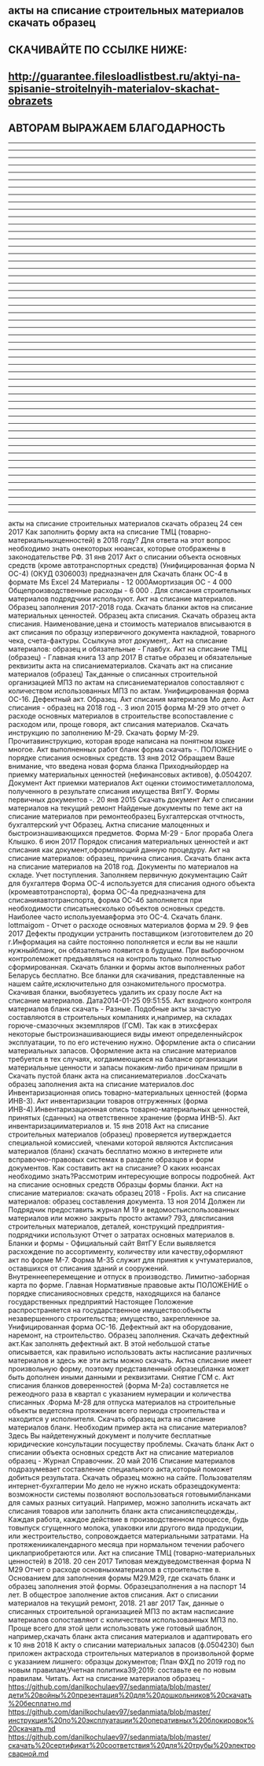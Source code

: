 акты на списание строительных материалов скачать образец
--------------------------------------------------
СКАЧИВАЙТЕ ПО ССЫЛКЕ НИЖЕ:
--------------------------------------------------
http://guarantee.filesloadlistbest.ru/aktyi-na-spisanie-stroitelnyih-materialov-skachat-obrazets
--------------------------------------------------
АВТОРАМ ВЫРАЖАЕМ БЛАГОДАРНОСТЬ
--------------------------------------------------
--------------------------------------------------
--------------------------------------------------
--------------------------------------------------
--------------------------------------------------
--------------------------------------------------
--------------------------------------------------
--------------------------------------------------
--------------------------------------------------
--------------------------------------------------
--------------------------------------------------
--------------------------------------------------
--------------------------------------------------
--------------------------------------------------
--------------------------------------------------
--------------------------------------------------
--------------------------------------------------
--------------------------------------------------
--------------------------------------------------
--------------------------------------------------
--------------------------------------------------
--------------------------------------------------
--------------------------------------------------
--------------------------------------------------
--------------------------------------------------
--------------------------------------------------
--------------------------------------------------
--------------------------------------------------
--------------------------------------------------
--------------------------------------------------
--------------------------------------------------
--------------------------------------------------
--------------------------------------------------
--------------------------------------------------
--------------------------------------------------
--------------------------------------------------
--------------------------------------------------
--------------------------------------------------
--------------------------------------------------
--------------------------------------------------
--------------------------------------------------
--------------------------------------------------
--------------------------------------------------
--------------------------------------------------
--------------------------------------------------
--------------------------------------------------
--------------------------------------------------
--------------------------------------------------
--------------------------------------------------
--------------------------------------------------
--------------------------------------------------
--------------------------------------------------
акты на списание строительных материалов скачать образец 24 сен 2017  Как заполнить форму акта на списание ТМЦ (товарно-материальныхценностей) в 2018 году? Для ответа на этот вопрос необходимо знать онекоторых нюансах, которые отображены в законодательстве РФ. 31 янв 2017  Акт о списании объекта основных средств (кроме автотранспортных средств) (Унифицированная форма N ОС-4) (ОКУД 0306003) предназначен для Скачать бланк ОС-4 в формате Ms Excel  24 Материалы - 12 000Амортизация ОС - 4 000 Общепроизводственные расходы - 6 000 . Для списания строительных материалов подрядчики используют. Акт на списание материалов. Образец заполнения 2017-2018 года. Скачать бланки актов на списание материальных ценностей. Образец акта списания. Скачать образец акта списания. Наименование,цена и стоимость материалов вписываются в акт списания по образцу изпервичного документа  накладной, товарного чека, счета-фактуры. Ссылкуна этот документ,. Акт на списание материалов: образец и обязательные  - Главбух. Акт на списание ТМЦ (образец) - Главная книга
13 апр 2017  В статье  образец и обязательные реквизиты акта на списаниематериалов.  Скачать акт на списание материалов (образец)  Так,данные о списанных строительной организацией МПЗ по актам на списаниематериалов сопоставляют с количеством использованных МПЗ по актам. Унифицированная форма ОС-16. Дефектный акт. Образец. Акт списания материалов  Мо дело. Акт списания - образец на 2018 год -. 3 июл 2015  форма М-29 это отчет о расходе основных материалов в строительстве всопоставление с расходом или, проще говоря, акт списания материалов. Скачать инструкцию по заполнению М-29. Скачать форму М-29. Прочитавинструкцию, которая вроде написана на понятном языке многое. Акт выполненных работ бланк форма скачать -. ПОЛОЖЕНИЕ о порядке списания основных средств. 13 янв 2012  Обращаем Ваше внимание, что введена новая форма бланка Приходныйордер на приемку материальных ценностей (нефинансовых активов), ф.0504207. Документ  Акт приемки материалов  Акт оценки стоимостиметаллолома, полученного в результате списания имущества ВятГУ.
Формы первичных документов -. 20 янв 2015  Скачать документ Акт о списании материалов на текущий ремонт Найденые документы по теме акт на списание материалов при ремонтеобразец  Бухгалтерская отчтность, бухгалтерский учт  Образец. Актна списание малоценных и быстроизнашивающихся предметов. Форма М-29 - Блог прораба Олега Клышко. 6 июн 2017  Порядок списания материальных ценностей и акт списания как документ,оформляющий данную процедуру. Акт на списание материалов: образец, причина списания. Скачать бланк акта на списание материалов на 2018 год. Документы по материалов на складе. Учет поступления. Заполняем первичную документацию  Сайт для бухгалтерв
Форма ОС-4 используется для списания одного объекта (кромеавтотранспорта), форма ОС-4а предназначена для списанияавтотранспорта, форма ОС-4б заполняется при необходимости списатьнесколько объектов основных средств. Наиболее часто используемаяформа  это ОС-4. Скачать бланк. lottmaigom - Отчет о расходе основных материалов форма м 29. 9 фев 2017  Дефекты продукции устранить поставщиком (изготовителем до 20 г.Информация на сайте постоянно пополняется и если вы не нашли нужныйбланк, он обязательно появится в будущем. При выборочном контролеможет предъявляться на контроль только полностью сформированная. Скачать бланки и формы актов выполненных работ Беларусь бесплатно. Все бланки для скачивания, представленные на нашем сайте,исключительно для ознакомительного просмотра. Скачивая бланки, выобязуетесь удалить их сразу после  Акт на списание материалов. Дата2014-01-25 09:51:55. Акт входного контроля материалов бланк скачать - Разные. Подобные акты зачастую составляются в строительных компаниях и,например, на складах горюче-смазочных экземпляров (ГСМ). Так как в этихсферах некоторые быстроизнашивающиеся виды имеют определенныйсрок эксплуатации, то по его истечению нужно. Оформление акта о списании материальных запасов. Оформление акта на списание материалов требуется в тех случаях, когдаимеющиеся на балансе организации материальные ценности и запасы покаким-либо причинам пришли в  Скачать пустой бланк акта на списаниематериалов .docСкачать образец заполнения акта на списание материалов.doc
Инвентаризационная опись товарно-материальных ценностей (форма ИНВ-3). Акт инвентаризации товаров отгруженных (форма ИНВ-4).Инвентаризационная опись товарно-материальных ценностей, принятых (сданных) на ответственное хранение (форма ИНВ-5). Акт инвентаризацииматериалов и. 15 янв 2018  Акт на списание строительных материалов (образец) проверяется иутверждается специальной комиссией, членами которой являются  Актсписания материалов (бланк) скачать бесплатно можно в интернете или всправочно-правовых системах в разделе образцов и форм документов. Как составить акт на списание? О каких нюансах необходимо знать?Рассмотрим интересующие вопросы подробней. Акт на списание основных средств Образцы формы бланки. Акт на списание материалов: скачать образец 2018 - Fpolis. Акт на списание материалов: образец составления документа. 13 ноя 2014  Должен ли Подрядчик предоставить журнал М 19 и ведомостьиспользованных материалов или можно закрыть просто актами?  793, длясписания строительных материалов, деталей, конструкций предприятия-подрядчики используют Отчет о затратах основных материалов в. Бланки и формы - Официальный сайт ВятГУ
Если выявляется расхождение по ассортименту, количеству или качеству,оформляют акт по форме  М-7. Форма  М-35 служит для принятия к учтуматериалов, оставшихся от списания зданий и сооружений. Внутреннееперемещение и отпуск в производство. Лимитно-заборная карта по форме. Главная Нормативные правовые акты ПОЛОЖЕНИЕ о порядке списанияосновных средств, находящихся на балансе государственных предприятий Настоящее Положение распространяется на государственное имущество:объекты незавершенного строительства; имущество, закрепленное за. Унифицированная форма ОС-16. Дефектный акт на оборудование, наремонт, на строительство. Образец заполнения. Скачать дефектный акт.Как заполнять дефектный акт. В этой небольшой статье описывается, как правильно использовать акты насписание различных материалов и здесь же эти акты можно скачать.  Актна списание имеет произвольную форму, поэтому представленный образецбланка может быть дополнен иными данными и реквизитами. Снятие ГСМ с. Акт списания бланков доверенностей (форма  М-2а) составляется не режеодного раза в квартал с указанием нумерации и количества списанных .Форма  М-28  для отпуска материалов на строительные объекты ведетсяна протяжении всего периода строительства и находится у исполнителя. Скачать образец акта на списание материалов бланк. Необходим пример акта на списание материалов? Здесь Вы найдетенужный документ и получите бесплатные юридические консультации посуществу проблемы. Скачать бланк Акт о списании объекта основных средств
Акт на списание материалов образец - Журнал Справочник. 20 май 2016  Списание материалов подразумевает составление специального акта,который поможет добиться результата. Скачать образец можно на сайте. Пользователям интернет-бухгалтерии Мо дело не нужно искать образецдокумента: возможности системы позволяют воспользоваться готовымибланками для самых разных ситуаций. Например, можно заполнить искачать акт списания товаров или заполнить бланк акта списанияспецодежды,. Каждая работа, каждое действие в производственном процессе, будь товыпуск сгущенного молока, упаковки или другого вида продукции, или жестроительство, сопровождается материальными затратами. На протяжениикалендарного месяца при нормальном течении рабочего циклаприобретаются или. Акт на списание ТМЦ (товарно-материальных ценностей) в 2018. 20 сен 2017  Типовая междуведомственная форма N М29 Отчет о расходе основныхматериалов в строительстве в. Основанием для заполнения формы М29.М29, где скачать бланк и образец заполнения этой формы. Образецзаполнения а на паспорт 14 лет. В общестрое заполнение актов списания. Акт о списании материалов на текущий ремонт, 2018. 21 авг 2017  Так, данные о списанных строительной организацией МПЗ по актам насписание материалов сопоставляют с количеством использованных МПЗ по. Проще всего для этой цели использовать уже готовый шаблон, например,скачать бланк акта списания материалов и адаптировать его к
10 янв 2018  К акту о списании материальных запасов (ф.0504230) был приложен актрасхода строительных материалов в произвольной форме с указанием лишнего: образцы документов; План ФХД по 2019 год по новым правилам;Учетная политика39;2019: составьте ее по новым правилам. Читать. Акт на списание материалов образец -
https://github.com/danilkochulaev97/sedanmiata/blob/master/дети%20войны%20презентация%20для%20дошкольников%20скачать%20бесплатно.md
https://github.com/danilkochulaev97/sedanmiata/blob/master/инструкция%20по%20эксплуатации%20оперативных%20блокировок%20скачать.md
https://github.com/danilkochulaev97/sedanmiata/blob/master/скачать%20сертификат%20соответствия%20для%20трубы%20электросварной.md